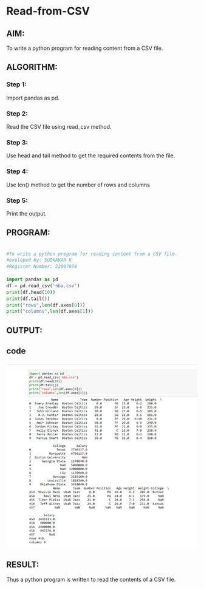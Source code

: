 # Read-from-CSV

## AIM:
To write a python program for reading content from a CSV file.


## ALGORITHM:

### Step 1:
Import pandas as pd.

### Step 2:
Read the CSV file using read_csv method.

### Step 3:
Use head and tail method to get the required contents from the file.

### Step 4:
Use len() method to get the number of rows and columns

### Step 5:
Print the output.

## PROGRAM:
```python

#To write a python program for reading content from a CSV file.
#eveloped by: SUDHAKAR K
#Register Number: 22007876

import pandas as pd
df = pd.read_csv('nba.csv')
print(df.head(10))
print(df.tail())
print("rows",len(df.axes[0]))
print("columns",len(df.axes[1]))

```

## OUTPUT:

## code

![output](./g11.png)



## RESULT:
Thus a python program is written to read the contents of a CSV file.
